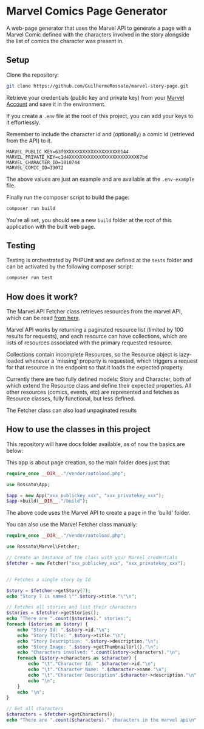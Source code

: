 # Marvel Comics Page Generator

A web-page generator that uses the Marvel API to generate a page with a Marvel Comic defined with the characters involved in the story alongside the list of comics the character was present in.

## Setup

Clone the repository:

```bash
git clone https://github.com/GuilhermeRossato/marvel-story-page.git
```

Retrieve your credentials (public key and private key) from your [Marvel Account](https://developer.marvel.com/account) and save it in the environment.

If you create a `.env` file at the root of this project, you can add your keys to it effortlessly.

Remember to include the character id and (optionally) a comic id (retrieved from the API) to it.

```env
MARVEL_PUBLIC_KEY=63f9XXXXXXXXXXXXXXXXXXX0144
MARVEL_PRIVATE_KEY=c1d4XXXXXXXXXXXXXXXXXXXXXXXXX67bd
MARVEL_CHARACTER_ID=1010744
MARVEL_COMIC_ID=33072
```

The above values are just an example and are available at the `.env-example` file.

Finally run the composer script to build the page:

```bash
composer run build
```

You're all set, you should see a new `build` folder at the root of this application with the built web page.

## Testing

Testing is orchestrated by PHPUnit and are defined at the `tests` folder and can be activated by the following composer script:

```bash
composer run test
```

## How does it work?

The Marvel API Fetcher class retrieves resources from the marvel API, which can be read [from here](https://developer.marvel.com/docs).

Marvel API works by returning a paginated resource list (limited by 100 results for requests), and each resource can have collections, which are lists of resources associated with the primary requested resource.

Collections contain incomplete Resources, so the Resource object is lazy-loaded whenever a 'missing' property is requested, which triggers a request for that resource in the endpoint so that it loads the expected property.

Currently there are two fully defined models: Story and Character, both of which extend the Resource class and define their expected properties. All other resources (comics, events, etc) are represented and fetches as Resource classes, fully functional, but less defined.

The Fetcher class can also load unpaginated results

## How to use the classes in this project

This repository will have docs folder available, as of now the basics are below:

This app is about page creation, so the main folder does just that:

```php
require_once __DIR__."/vendor/autoload.php";

use Rossato\App;

$app = new App("xxx_publickey_xxx", "xxx_privatekey_xxx");
$app->build(__DIR__."/build");
```

The above code uses the Marvel API to create a page in the 'build' folder.

You can also use the Marvel Fetcher class manually:

```php
require_once __DIR__."/vendor/autoload.php";

use Rossato\Marvel\Fetcher;

// Create an instance of the class with your Marvel credentials
$fetcher = new Fetcher("xxx_publickey_xxx", "xxx_privatekey_xxx");


// Fetches a single story by Id

$story = $fetcher->getStory(7);
echo "Story 7 is named \"".$story->title."\"\n";

// Fetches all stories and list their characters
$stories = $fetcher->getStories();
echo "There are ".count($stories)." stories:";
foreach ($stories as $story) {
    echo "Story Id: ".$story->id."\n";
    echo "Story Title: ".$story->title."\n";
    echo "Story Description: ".$story->description."\n";
    echo "Story Image: ".$story->getThumbnailUrl()."\n";
    echo "Characters involved: ".count($story->characters)."\n";
    foreach ($story->characters as $character) {
        echo "\t"."Character Id: ".$character->id."\n";
        echo "\t"."Character Name: ".$character->name."\n";
        echo "\t"."Character Description".$character->description."\n";
        echo "\n";
    }
    echo "\n";
}

// Get all characters
$characters = $fetcher->getCharacters();
echo "There are ".count($characters)." characters in the marvel api\n";

```


